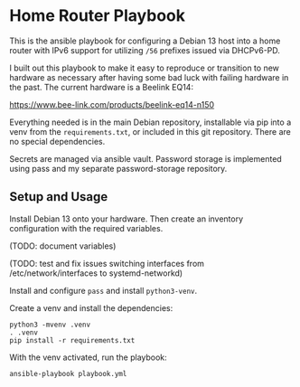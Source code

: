 # Home Router Playbook

This is the ansible playbook for configuring a Debian 13 host into a home
router with IPv6 support for utilizing `/56` prefixes issued via DHCPv6-PD.

I built out this playbook to make it easy to reproduce or transition to new
hardware as necessary after having some bad luck with failing hardware in the
past. The current hardware is a Beelink EQ14:

https://www.bee-link.com/products/beelink-eq14-n150

Everything needed is in the main Debian repository, installable via pip into a
venv from the `requirements.txt`, or included in this git repository. There are
no special dependencies.

Secrets are managed via ansible vault. Password storage is implemented using
pass and my separate password-storage repository.

## Setup and Usage

Install Debian 13 onto your hardware. Then create an inventory configuration
with the required variables.

(TODO: document variables)

(TODO: test and fix issues switching interfaces from /etc/network/interfaces to
systemd-networkd)

Install and configure `pass` and install `python3-venv`.

Create a venv and install the dependencies:

```
python3 -mvenv .venv
. .venv
pip install -r requirements.txt
```

With the venv activated, run the playbook:

```
ansible-playbook playbook.yml
```

